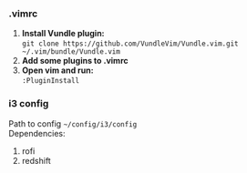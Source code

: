 ### .vimrc
1. **Install Vundle plugin:**  
`git clone https://github.com/VundleVim/Vundle.vim.git ~/.vim/bundle/Vundle.vim`  
2. **Add some plugins to .vimrc**  
3. **Open vim and run:**  
`:PluginInstall`  

### i3 config
Path to config `~/config/i3/config`  
Dependencies:  
1. rofi
2. redshift
